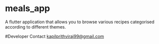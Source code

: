 # meals_app

A flutter application that allows you to browse various recipes categorised according to different themes.

#Developer Contact
kapilprithviraj99@gmail.com


